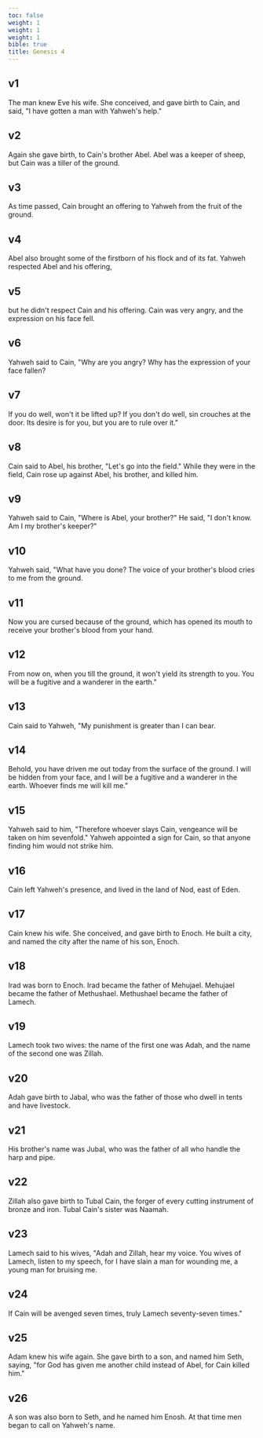 ```yaml
---
toc: false
weight: 1
weight: 1
weight: 1
bible: true
title: Genesis 4
---
```




## v1 
The man knew Eve his wife. She conceived, and gave birth to Cain, and said, "I have gotten a man with Yahweh's help." 

## v2 
Again she gave birth, to Cain's brother Abel. Abel was a keeper of sheep, but Cain was a tiller of the ground. 

## v3 
As time passed, Cain brought an offering to Yahweh from the fruit of the ground. 

## v4 
Abel also brought some of the firstborn of his flock and of its fat. Yahweh respected Abel and his offering, 

## v5 
but he didn't respect Cain and his offering. Cain was very angry, and the expression on his face fell. 

## v6 
Yahweh said to Cain, "Why are you angry? Why has the expression of your face fallen? 

## v7 
If you do well, won't it be lifted up? If you don't do well, sin crouches at the door. Its desire is for you, but you are to rule over it." 

## v8 
Cain said to Abel, his brother, "Let's go into the field." While they were in the field, Cain rose up against Abel, his brother, and killed him. 

## v9 
Yahweh said to Cain, "Where is Abel, your brother?" He said, "I don't know. Am I my brother's keeper?" 

## v10 
Yahweh said, "What have you done? The voice of your brother's blood cries to me from the ground. 

## v11 
Now you are cursed because of the ground, which has opened its mouth to receive your brother's blood from your hand. 

## v12 
From now on, when you till the ground, it won't yield its strength to you. You will be a fugitive and a wanderer in the earth." 

## v13 
Cain said to Yahweh, "My punishment is greater than I can bear. 

## v14 
Behold, you have driven me out today from the surface of the ground. I will be hidden from your face, and I will be a fugitive and a wanderer in the earth. Whoever finds me will kill me." 

## v15 
Yahweh said to him, "Therefore whoever slays Cain, vengeance will be taken on him sevenfold." Yahweh appointed a sign for Cain, so that anyone finding him would not strike him. 

## v16 
Cain left Yahweh's presence, and lived in the land of Nod, east of Eden. 

## v17 
Cain knew his wife. She conceived, and gave birth to Enoch. He built a city, and named the city after the name of his son, Enoch. 

## v18 
Irad was born to Enoch. Irad became the father of Mehujael. Mehujael became the father of Methushael. Methushael became the father of Lamech. 

## v19 
Lamech took two wives: the name of the first one was Adah, and the name of the second one was Zillah. 

## v20 
Adah gave birth to Jabal, who was the father of those who dwell in tents and have livestock. 

## v21 
His brother's name was Jubal, who was the father of all who handle the harp and pipe. 

## v22 
Zillah also gave birth to Tubal Cain, the forger of every cutting instrument of bronze and iron. Tubal Cain's sister was Naamah. 

## v23 
Lamech said to his wives, "Adah and Zillah, hear my voice. You wives of Lamech, listen to my speech, for I have slain a man for wounding me, a young man for bruising me. 

## v24 
If Cain will be avenged seven times, truly Lamech seventy-seven times." 

## v25 
Adam knew his wife again. She gave birth to a son, and named him Seth, saying, "for God has given me another child instead of Abel, for Cain killed him." 

## v26 
A son was also born to Seth, and he named him Enosh. At that time men began to call on Yahweh's name.


